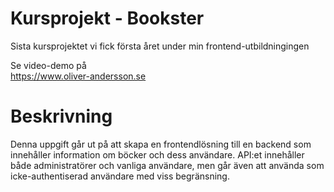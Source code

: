# Kursprojekt - Bookster

Sista kursprojektet vi fick första året under min frontend-utbildningingen  

Se video-demo på  
https://www.oliver-andersson.se

# Beskrivning

Denna uppgift går ut på att skapa en frontendlösning till en backend som innehåller information om böcker och dess användare. API:et innehåller både administratörer och vanliga användare, men går även att använda som icke-authentiserad användare med viss begränsning.




